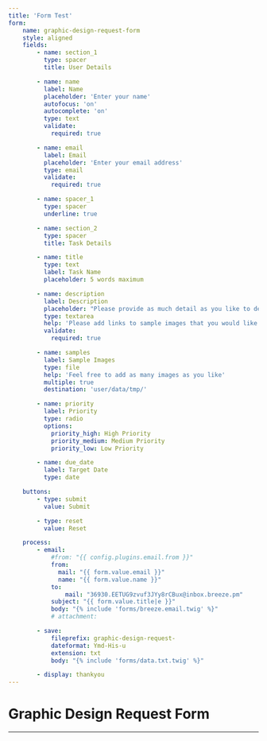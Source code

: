 ```yaml
---
title: 'Form Test'
form:
    name: graphic-design-request-form
    style: aligned
    fields:
        - name: section_1
          type: spacer
          title: User Details

        - name: name
          label: Name
          placeholder: 'Enter your name'
          autofocus: 'on'
          autocomplete: 'on'
          type: text
          validate:
            required: true

        - name: email
          label: Email
          placeholder: 'Enter your email address'
          type: email
          validate:
            required: true

        - name: spacer_1
          type: spacer
          underline: true

        - name: section_2
          type: spacer
          title: Task Details

        - name: title
          type: text
          label: Task Name
          placeholder: 5 words maximum

        - name: description
          label: Description
          placeholder: "Please provide as much detail as you like to describe the request.\nFeel free to include links to examples.  You can upload images below."
          type: textarea
          help: 'Please add links to sample images that you would like referenced or used for inspiration'
          validate:
            required: true

        - name: samples
          label: Sample Images
          type: file
          help: 'Feel free to add as many images as you like'
          multiple: true
          destination: 'user/data/tmp/'

        - name: priority
          label: Priority
          type: radio
          options:
            priority_high: High Priority
            priority_medium: Medium Priority
            priority_low: Low Priority

        - name: due_date
          label: Target Date
          type: date

    buttons:
        - type: submit
          value: Submit

        - type: reset
          value: Reset

    process:
        - email:
            #from: "{{ config.plugins.email.from }}"
            from:
              mail: "{{ form.value.email }}"
              name: "{{ form.value.name }}"
            to:
                mail: "36930.EETUG9zvuf3JYy8rCBux@inbox.breeze.pm"
            subject: "{{ form.value.title|e }}"
            body: "{% include 'forms/breeze.email.twig' %}"
            # attachment:

        - save:
            fileprefix: graphic-design-request-
            dateformat: Ymd-His-u
            extension: txt
            body: "{% include 'forms/data.txt.twig' %}"

        - display: thankyou
---
```


# Graphic Design Request Form

---
